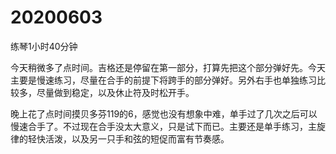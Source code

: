 # 20200603

练琴1小时40分钟

今天稍微多了点时间。吉格还是停留在第一部分，打算先把这个部分弹好先。今天主要是慢速练习，尽量在合手的前提下将跨手的部分弹好。另外右手也单独练习比较多，尽量做到稳定，以及休止符及时松开手。

晚上花了点时间摸贝多芬119的6，感觉也没有想象中难，单手过了几次之后可以慢速合手了。不过现在合手没太大意义，只是试下而已。主要还是单手练习，主旋律的轻快活泼，以及另一只手和弦的短促而富有节奏感。

